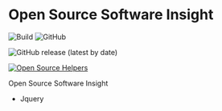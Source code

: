 # Open Source Software Insight

![Build](https://github.com/harkue/oss-insight/workflows/Build/badge.svg)   ![GitHub](https://img.shields.io/github/license/harkue/oss-insight)

![GitHub release (latest by date)](https://img.shields.io/github/v/release/harkue/oss-insight)

[![Open Source Helpers](https://www.codetriage.com/harkue/oss-insight/badges/users.svg)](https://www.codetriage.com/harkue/oss-insight)


Open Source Software Insight
 - Jquery
